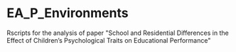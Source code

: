 # EA_P_Environments
Rscripts for the analysis of paper "School and Residential Differences in the Effect of Children’s Psychological Traits on Educational Performance"
